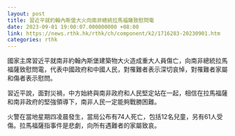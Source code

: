 ```yaml
---
layout: post
title: 習近平就約翰內斯堡大火向南非總統拉馬福薩致慰問電
date: 2023-09-01 19:00:07.000000000 +08:00
link: https://news.rthk.hk/rthk/ch/component/k2/1716283-20230901.htm
categories: rthk
---
```


國家主席習近平就南非約翰內斯堡建築物大火造成重大人員傷亡，向南非總統拉馬福薩致慰問電，代表中國政府和中國人民，對罹難者表示深切哀悼，對罹難者家屬和傷者表示慰問。

習近平說，面對災禍，中方始終與南非政府和人民堅定站在一起，相信在拉馬福薩和南非政府的堅強領導下，南非人民一定能夠戰勝困難。

火警在當地星期四凌晨發生，當局公布有74人死亡，包括12名兒童，另有61人受傷。拉馬福薩指事件是悲劇，向所有遇難者的家屬致哀。
